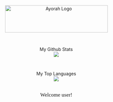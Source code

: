 ###
<p align="center">
 <img height="87" width="327" src="finalv2.gif" align="center" alt="Ayorah Logo" />
</p>

<br>

<p align="center">
 My Github Stats<br>
 <a href="https://github.com/rcegod?tab=repositories">
  <img src="https://github-readme-stats.vercel.app/api?username=rcegod&show_icons=true&include_all_commits=true&show_icons=true&theme=radical"/>
 </a>
</p>

<br>

<p align="center">
 My Top Languages<br>
<a href="https://github.com/rcegod/">
  <img src="https://github-readme-stats.vercel.app/api/top-langs/?username=rcegod&layout=compact&show_icons=true&theme=radical" />
</a>
</p>

<p align="center">
  <font style="font-size:17px" face="Times">
   <br>Welcome user!<br>
</p>
</font>
